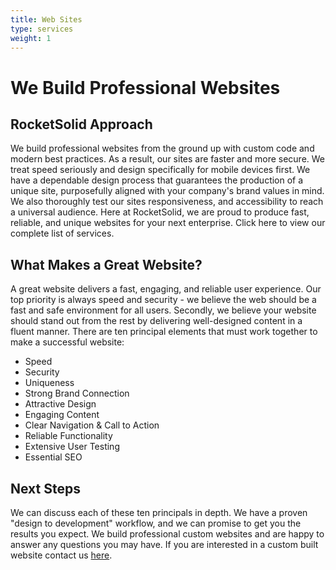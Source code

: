 ```yaml
---
title: Web Sites
type: services
weight: 1
---
```


# We Build Professional Websites

## RocketSolid Approach

We build professional websites from the ground up with custom code and modern best practices. As a result, our sites are faster and more secure. We treat speed seriously and design specifically for mobile devices first. We have a dependable design process that guarantees the production of a unique site, purposefully aligned with your company's brand values in mind. We also thoroughly test our sites responsiveness, and accessibility to reach a universal audience. Here at RocketSolid, we are proud to produce fast, reliable, and unique websites for your next enterprise. Click here to view our complete list of services.

## What Makes a Great Website?

A great website delivers a fast, engaging, and reliable user experience. Our top priority is always speed and security - we believe the web should be a fast and safe environment for all users. Secondly, we believe your website should stand out from the rest by delivering well-designed content in a fluent manner. There are ten principal elements that must work together to make a successful website:

- Speed
- Security
- Uniqueness
- Strong Brand Connection
- Attractive Design
- Engaging Content
- Clear Navigation & Call to Action
- Reliable Functionality
- Extensive User Testing
- Essential SEO

## Next Steps

We can discuss each of these ten principals in depth. We have a proven "design to development" workflow, and we can promise to get you the results you expect. We build professional custom websites and are happy to answer any questions you may have. If you are interested in a custom built website contact us [here](/contact).

